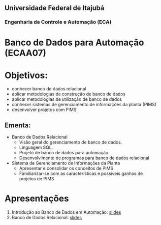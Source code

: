 ## Universidade Federal de Itajubá
### Engenharia de Controle e Automação (ECA)
# Banco de Dados para Automação (ECAA07)

# Objetivos:
- conhecer banco de dados relacional
- aplicar metodologias de construção de banco de dados
- aplicar metodologias de utilização de banco de dados
- conhecer sistemas de gerenciamento de informações da planta (PIMS)
- desenvolver projetos com PIMS

## Ementa:
- Banco de Dados Relacional
  - Visão geral do gerenciamento de banco de dados. 
  - Linguagem SQL. 
  - Projeto de banco de dados para automação. 
  - Desenvolvimento de programas para banco de dados relacional
- Sistema de Gerenciamento de Informações da Planta
  - Apresentar e consolidar os conceitos de PIMS
  - Familiarizar-se com as características e possíveis ganhos de projetos de PIMS

# Apresentações
1. Introdução ao Banco de Dados em Automação: [slides](https://docs.google.com/presentation/d/e/2PACX-1vTYN5XB5bhDjkZ0Rg4JL_ax76vJoZsm_Z9_iVORRXDl95jtWPBlVGOcmROvnJmaQiGF4aaHaBJrAFih/pub?start=false&loop=false&delayms=3000)
2. Banco de Dados Relacional: [slides](https://docs.google.com/presentation/d/e/2PACX-1vTlK1MoGFeGbP7rQ7uEpiXn8pHqw_EJS8Vl-H_-7m51BM7MusQRK8mmsoGK_UNzfGpdFaXzvcIvBd_X/pub?start=false&loop=false&delayms=3000)
